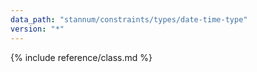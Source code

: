 ```yaml
---
data_path: "stannum/constraints/types/date-time-type"
version: "*"
---
```


{% include reference/class.md %}
